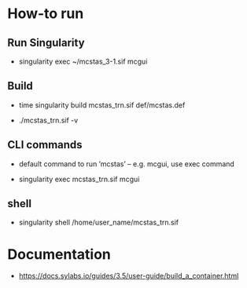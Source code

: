 # How-to run

## Run Singularity

* singularity exec ~/mcstas_3-1.sif mcgui

## Build 

* time singularity build mcstas_trn.sif def/mcstas.def

* ./mcstas_trn.sif -v

## CLI commands

* default command to run ’mcstas’ – e.g. mcgui, use exec command

* singularity exec mcstas_trn.sif mcgui

## shell 

* singularity shell /home/user_name/mcstas_trn.sif

# Documentation
* https://docs.sylabs.io/guides/3.5/user-guide/build_a_container.html

